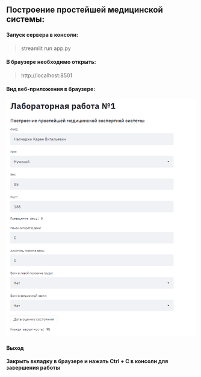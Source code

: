 ## Построение простейшей медицинской системы:

#### Запуск сервера в консоли:
>streamlit run app.py
    
#### В браузере необходимо открыть:
>http://localhost:8501

#### Вид веб-приложения в браузере:
![alt text](images/lab1_source.PNG)

#### Выход
**Закрыть вкладку в браузере и нажать Ctrl + C в консоли для завершения работы**
